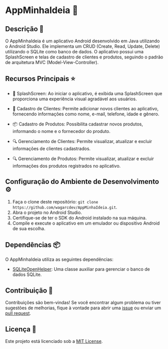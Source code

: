 # AppMinhaIdeia 📱

## Descrição 📄

O AppMinhaIdeia é um aplicativo Android desenvolvido em Java utilizando o Android Studio. Ele implementa um CRUD (Create, Read, Update, Delete) utilizando o SQLite como banco de dados. O aplicativo possui uma SplashScreen e telas de cadastro de clientes e produtos, seguindo o padrão de arquitetura MVC (Model-View-Controller).

## Recursos Principais ⭐️

- 🚀 SplashScreen: Ao iniciar o aplicativo, é exibida uma SplashScreen que proporciona uma experiência visual agradável aos usuários.

- 📝 Cadastro de Clientes: Permite adicionar novos clientes ao aplicativo, fornecendo informações como nome, e-mail, telefone, idade e gênero.

- 📦 Cadastro de Produtos: Possibilita cadastrar novos produtos, informando o nome e o fornecedor do produto.

- 🔍 Gerenciamento de Clientes: Permite visualizar, atualizar e excluir informações de clientes cadastrados.

- 🔍 Gerenciamento de Produtos: Permite visualizar, atualizar e excluir informações dos produtos registrados no aplicativo.

## Configuração do Ambiente de Desenvolvimento ⚙️

1. Faça o clone deste repositório: `git clone https://github.com/wagarcdev/AppMinhaIdeia.git`.
2. Abra o projeto no Android Studio.
3. Certifique-se de ter o SDK do Android instalado na sua máquina.
4. Compile e execute o aplicativo em um emulador ou dispositivo Android de sua escolha.

## Dependências 📦

O AppMinhaIdeia utiliza as seguintes dependências:

- [SQLiteOpenHelper](https://developer.android.com/reference/android/database/sqlite/SQLiteOpenHelper): Uma classe auxiliar para gerenciar o banco de dados SQLite.

## Contribuição 🤝

Contribuições são bem-vindas! Se você encontrar algum problema ou tiver sugestões de melhorias, fique à vontade para abrir uma [issue](https://github.com/wagarcdev/AppMinhaIdeia/issues) ou enviar um [pull request](https://github.com/seu-usuario/AppMinhaIdeia/pulls).

## Licença 📜

Este projeto está licenciado sob a [MIT License](https://opensource.org/licenses/MIT).
